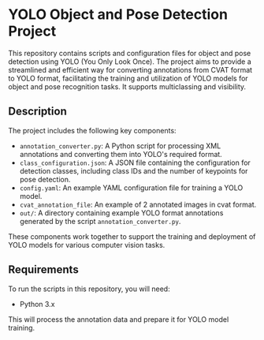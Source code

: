 # YOLO Object and Pose Detection Project

This repository contains scripts and configuration files for object and pose detection using YOLO (You Only Look Once). The project aims to provide a streamlined and efficient way for converting annotations from CVAT format to YOLO format, facilitating the training and utilization of YOLO models for object and pose recognition tasks. It supports multiclassing and visibility.

## Description

The project includes the following key components:

- `annotation_converter.py`: A Python script for processing XML annotations and converting them into YOLO's required format.
- `class_configuration.json`: A JSON file containing the configuration for detection classes, including class IDs and the number of keypoints for pose detection.
- `config.yaml`: An example YAML configuration file for training a YOLO model.
- `cvat_annotation_file`: An example of 2 annotated images in cvat format.
- `out/`: A directory containing example YOLO format annotations generated by the script `annotation_converter.py`.


These components work together to support the training and deployment of YOLO models for various computer vision tasks.

## Requirements

To run the scripts in this repository, you will need:

- Python 3.x


This will process the annotation data and prepare it for YOLO model training.
